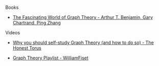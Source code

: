 Books
* [The Fascinating World of Graph Theory - Arthur T. Benjamin, Gary Chartrand, Ping Zhang](https://www.goodreads.com/book/show/21981708-the-fascinating-world-of-graph-theory)
 
 Videos
* [Why you should self-study Graph Theory (and how to do so) - The Honest Torus](https://youtu.be/vIji96c-16A?si=hXgOsGuHAeD_IhzR)

* [Graph Theory Playlist - WilliamFiset](https://youtube.com/playlist?list=PLDV1Zeh2NRsDGO4--qE8yH72HFL1Km93P&si=kDR5drfDwAMEzG9f)
